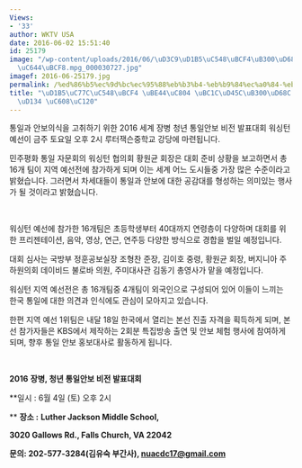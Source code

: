 ```yaml
---
Views:
- '33'
author: WKTV USA
date: 2016-06-02 15:51:40
id: 25179
image: "/wp-content/uploads/2016/06/\uD3C9\uD1B5\uC548\uBCF4\uB300\uD68C\uC7A5\uC18C\
  \uC644\uBCF8.mpg_000030727.jpg"
imagef: 2016-06-25179.jpg
permalink: /%ed%86%b5%ec%9d%bc%ec%95%88%eb%b3%b4-%eb%b9%84%ec%a0%84-%eb%b0%9c%ed%91%9c%eb%8c%80%ed%9a%8c-%ec%9b%8c%ec%8b%b1%ed%84%b4-%ec%98%88%ec%84%a0/
title: "\uD1B5\uC77C\uC548\uBCF4 \uBE44\uC804 \uBC1C\uD45C\uB300\uD68C \uC6CC\uC2F1\
  \uD134 \uC608\uC120"
---
```


통일과 안보의식을 고취하기 위한 2016 세계 장병 청년 통일안보 비전 발표대회 워싱턴 예선이 금주 토요일 오후 2시 루터잭슨중학교 강당에 마련됩니다.

민주평화 통일 자문회의 워싱턴 협의회 황원균 회장은 대회 준비 상황을 보고하면서 총 16개 팀이 지역 예선전에 참가하게 되며 이는 세계 어느 도시들중 가장 많은 수준이라고 밝혔습니다. 그러면서 차세대들이 통일과 안보에 대한 공감대를 형성하는 의미있는 행사가 될 것이라고 밝혔습니다.

&nbsp;

워싱턴 예선에 참가한 16개팀은 초등학생부터 40대까지 연령층이 다양하며 대회를 위한 프리젠테이션, 음악, 영상, 연근, 연주등 다양한 방식으로 경합을 벌일 예정입니다.

대회 심사는 국방부 정훈공보실장 조형찬 준장, 김이호 중령, 황원균 회장, 버지니아 주하원의회 데이비드 불로바 의원, 주미대사관 김동기 총영사가 맡을 예정입니다.

워싱턴 지역 예선전은 총 16개팀중 4개팀이 외국인으로 구성되어 있어 이들이 느끼는 한국 통일에 대한 의견과 인식에도 관심이 모아지고 있습니다.

한편 지역 예선 1위팀은 내달 18일 한국에서 열리는 본선 진출 자격을 획득하게 되며, 본선 참가자들은 KBS에서 제작하는 2회분 특집방송 출연 및 안보 체험 행사에 참여하게 되며, 향후 통일 안보 홍보대사로 활동하게 됩니다.

&nbsp;

**2016** **장병, 청년 통일안보 비전 발표대회**

**일시 : 6월 4일 (토) 오후 2시
  
** **장소 :** **Luther Jackson Middle School,** 

**3020 Gallows Rd., Falls Church, VA 22042**

**문의: 202-577-3284(김유숙 부간사), nuacdc17@gmail.com**